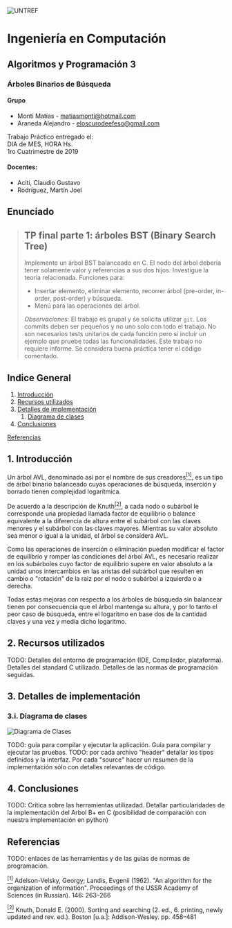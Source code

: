 ![UNTREF](http://untref.edu.ar/assets/img/logo_mobile.png)
# Ingeniería en Computación

## Algoritmos y Programación 3

### Árboles Binarios de Búsqueda

#### Grupo
  * Monti Matías - matiasmonti@hotmail.com
  * Araneda Alejandro - eloscurodeefeso@gmail.com

Trabajo Práctico entregado el:  
DIA de MES, HORA Hs.  
1ro Cuatrimestre de 2019

#### Docentes:
  * Aciti, Claudio Gustavo
  * Rodríguez, Martín Joel 

## Enunciado

> TP final parte 1: árboles BST (Binary Search Tree)
> ---
> Implemente un árbol BST balanceado en C. El nodo del árbol debería tener solamente valor y referencias a sus dos hijos. Investigue la teoría relacionada. Funciones para:
>  - Insertar elemento, eliminar elemento, recorrer árbol (pre-order, in-order, post-order) y búsqueda.
>  - Menú para las operaciones del árbol.
>
> *Observaciones:* El trabajo es grupal y se solicita utilizar `git`. Los commits deben ser pequeños y no uno solo con todo el trabajo. No son necesarios tests unitarios de cada función pero si incluir un ejemplo que pruebe todas las funcionalidades. Este trabajo no requiere informe. Se considera buena práctica tener el código comentado.

## Indice General
1. [Introducción](#1-introducción)
2. [Recursos utilizados](#2-recursos-utilizados)
3. [Detalles de implementación](#3-detalles-de-implementación)
   1. [Diagrama de clases](#3i-diagrama-de-clases)
4. [Conclusiones](#4-conclusiones)

[Referencias](#referencias)

## 1. Introducción

Un árbol AVL, denominado así por el nombre de sus creadores<a name="cita-1" href="#ref-1"><sup>[1]</sup></a>, es un tipo de árbol binario balanceado cuyas operaciones de búsqueda, inserción y borrado tienen complejidad logarítmica.

De acuerdo a la descripción de Knuth<a name="cita-2" href="#ref-2"><sup>[2]</sup></a>, a cada nodo o subárbol le corresponde una propiedad llamada factor de equilibrio o balance equivalente a la diferencia de altura entre el subárbol con las claves menores y el subárbol con las claves mayores. Mientras su valor absoluto sea menor o igual a la unidad, el árbol se considera AVL.

Como las operaciones de inserción o eliminación pueden modificar el factor de equilibrio y romper las condiciones del árbol AVL, es necesario realizar en los subárboles cuyo factor de equilibrio supere en valor absoluto a la unidad unos intercambios en las aristas del subárbol que resulten en cambio o "rotación" de la raiz por el nodo o subárbol a izquierda o a derecha.

Todas estas mejoras con respecto a los árboles de búsqueda sin balancear tienen por consecuencia que el árbol mantenga su altura, y por lo tanto el peor caso de búsqueda, entre el logaritmo en base dos de la cantidad claves y una vez y media dicho logaritmo. 

## 2. Recursos utilizados

TODO: Detalles del entorno de programación (IDE, Compilador, plataforma). Detalles del standard C utilizado. Detalles de las normas de programación seguidas. 

## 3. Detalles de implementación

### 3.i. Diagrama de clases

![Diagrama de Clases](http://www.plantuml.com/plantuml/proxy?cache=no&src=https://raw.githubusercontent.com/HeraclitoDeEfeso/ayp3-tp2/master/diagrama.puml)

TODO: guía para compilar y ejecutar la aplicación. Guía para compilar y ejecutar las pruebas. 
TODO: por cada archivo "header" detallar los tipos definidos y la interfaz. Por cada "source" hacer un resumen de la implementación sólo con detalles relevantes de código.

## 4. Conclusiones

TODO: Crítica sobre las herramientas utilizadad. Detallar particularidades de la implementación del Arbol B+ en C (posibilidad de comparación con nuestra implementación en python)

## Referencias
TODO: enlaces de las herramientas y de las guías de normas de programación.

<a name="ref-1" href="#cita-1"><sup>[1]</sup></a> Adelson-Velsky, Georgy; Landis, Evgenii (1962). "An algorithm for the organization of information". Proceedings of the USSR Academy of Sciences (in Russian). 146: 263–266

<a name="ref-2" href="#cita-2"><sup>[2]</sup></a> Knuth, Donald E. (2000). Sorting and searching (2. ed., 6. printing, newly updated and rev. ed.). Boston [u.a.]: Addison-Wesley. pp. 458–481
